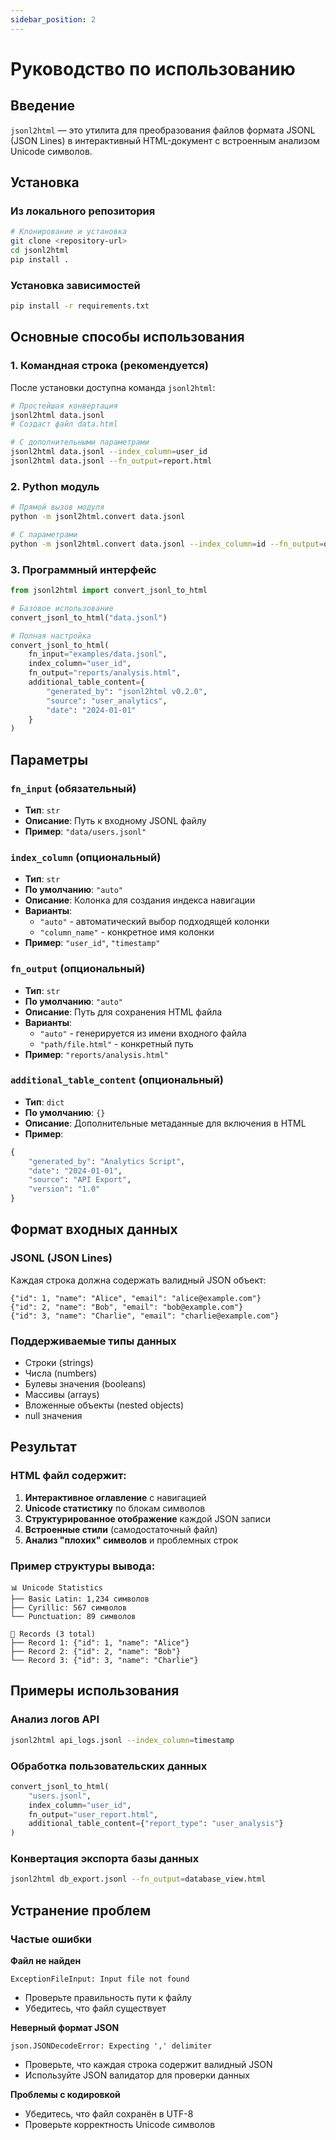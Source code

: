 ```yaml
---
sidebar_position: 2
---
```


# Руководство по использованию

## Введение

`jsonl2html` — это утилита для преобразования файлов формата JSONL (JSON Lines) в интерактивный HTML-документ с встроенным анализом Unicode символов.

## Установка

### Из локального репозитория

```bash
# Клонирование и установка
git clone <repository-url>
cd jsonl2html
pip install .
```

### Установка зависимостей

```bash
pip install -r requirements.txt
```

## Основные способы использования

### 1. Командная строка (рекомендуется)

После установки доступна команда `jsonl2html`:

```bash
# Простейшая конвертация
jsonl2html data.jsonl
# Создаст файл data.html

# С дополнительными параметрами
jsonl2html data.jsonl --index_column=user_id
jsonl2html data.jsonl --fn_output=report.html
```

### 2. Python модуль

```bash
# Прямой вызов модуля
python -m jsonl2html.convert data.jsonl

# С параметрами
python -m jsonl2html.convert data.jsonl --index_column=id --fn_output=output.html
```

### 3. Программный интерфейс

```python
from jsonl2html import convert_jsonl_to_html

# Базовое использование
convert_jsonl_to_html("data.jsonl")

# Полная настройка
convert_jsonl_to_html(
    fn_input="examples/data.jsonl",
    index_column="user_id",
    fn_output="reports/analysis.html",
    additional_table_content={
        "generated_by": "jsonl2html v0.2.0",
        "source": "user_analytics",
        "date": "2024-01-01"
    }
)
```

## Параметры

### `fn_input` (обязательный)
- **Тип**: `str`
- **Описание**: Путь к входному JSONL файлу
- **Пример**: `"data/users.jsonl"`

### `index_column` (опциональный)
- **Тип**: `str`
- **По умолчанию**: `"auto"`
- **Описание**: Колонка для создания индекса навигации
- **Варианты**:
  - `"auto"` - автоматический выбор подходящей колонки
  - `"column_name"` - конкретное имя колонки
- **Пример**: `"user_id"`, `"timestamp"`

### `fn_output` (опциональный)
- **Тип**: `str`
- **По умолчанию**: `"auto"`
- **Описание**: Путь для сохранения HTML файла
- **Варианты**:
  - `"auto"` - генерируется из имени входного файла
  - `"path/file.html"` - конкретный путь
- **Пример**: `"reports/analysis.html"`

### `additional_table_content` (опциональный)
- **Тип**: `dict`
- **По умолчанию**: `{}`
- **Описание**: Дополнительные метаданные для включения в HTML
- **Пример**:
```python
{
    "generated_by": "Analytics Script",
    "date": "2024-01-01",
    "source": "API Export",
    "version": "1.0"
}
```

## Формат входных данных

### JSONL (JSON Lines)
Каждая строка должна содержать валидный JSON объект:

```jsonl
{"id": 1, "name": "Alice", "email": "alice@example.com"}
{"id": 2, "name": "Bob", "email": "bob@example.com"}
{"id": 3, "name": "Charlie", "email": "charlie@example.com"}
```

### Поддерживаемые типы данных
- Строки (strings)
- Числа (numbers)
- Булевы значения (booleans)
- Массивы (arrays)
- Вложенные объекты (nested objects)
- null значения

## Результат

### HTML файл содержит:
1. **Интерактивное оглавление** с навигацией
2. **Unicode статистику** по блокам символов
3. **Структурированное отображение** каждой JSON записи
4. **Встроенные стили** (самодостаточный файл)
5. **Анализ "плохих" символов** и проблемных строк

### Пример структуры вывода:
```
📊 Unicode Statistics
├── Basic Latin: 1,234 символов
├── Cyrillic: 567 символов
└── Punctuation: 89 символов

📄 Records (3 total)
├── Record 1: {"id": 1, "name": "Alice"}
├── Record 2: {"id": 2, "name": "Bob"}
└── Record 3: {"id": 3, "name": "Charlie"}
```

## Примеры использования

### Анализ логов API
```bash
jsonl2html api_logs.jsonl --index_column=timestamp
```

### Обработка пользовательских данных
```python
convert_jsonl_to_html(
    "users.jsonl",
    index_column="user_id",
    fn_output="user_report.html",
    additional_table_content={"report_type": "user_analysis"}
)
```

### Конвертация экспорта базы данных
```bash
jsonl2html db_export.jsonl --fn_output=database_view.html
```

## Устранение проблем

### Частые ошибки

**Файл не найден**
```
ExceptionFileInput: Input file not found
```
- Проверьте правильность пути к файлу
- Убедитесь, что файл существует

**Неверный формат JSON**
```
json.JSONDecodeError: Expecting ',' delimiter
```
- Проверьте, что каждая строка содержит валидный JSON
- Используйте JSON валидатор для проверки данных

**Проблемы с кодировкой**
- Убедитесь, что файл сохранён в UTF-8
- Проверьте корректность Unicode символов
